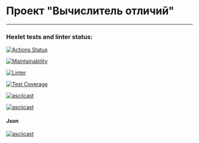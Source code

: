 # Проект "Вычислитель отличий"

---

### Hexlet tests and linter status:

[![Actions Status](https://github.com/KvDmtr/frontend-project-46/workflows/hexlet-check/badge.svg)](https://github.com/KvDmtr/frontend-project-46/actions)

[![Maintainability](https://api.codeclimate.com/v1/badges/f0067ad9209f179da9e2/maintainability)](https://codeclimate.com/github/KvDmtr/frontend-project-46/maintainability)

[![Linter](https://github.com/KvDmtr/frontend-project-46/actions/workflows/linter.yml/badge.svg)](https://github.com/KvDmtr/frontend-project-46/actions/workflows/linter.yml)

[![Test Coverage](https://api.codeclimate.com/v1/badges/f0067ad9209f179da9e2/test_coverage)](https://codeclimate.com/github/KvDmtr/frontend-project-46/test_coverage)

[![asciicast](https://asciinema.org/a/zGx0NO5M5hroQXxAB0BUv4Cte.svg)](https://asciinema.org/a/zGx0NO5M5hroQXxAB0BUv4Cte)

[![asciicast](https://asciinema.org/a/w8hUsGInZDXCOMOuMUja08HYw.svg)](https://asciinema.org/a/w8hUsGInZDXCOMOuMUja08HYw)

#### Json

[![asciicast](https://asciinema.org/a/1y7lAIukMupBthYK3QWQ2gIko.svg)](https://asciinema.org/a/1y7lAIukMupBthYK3QWQ2gIko)
